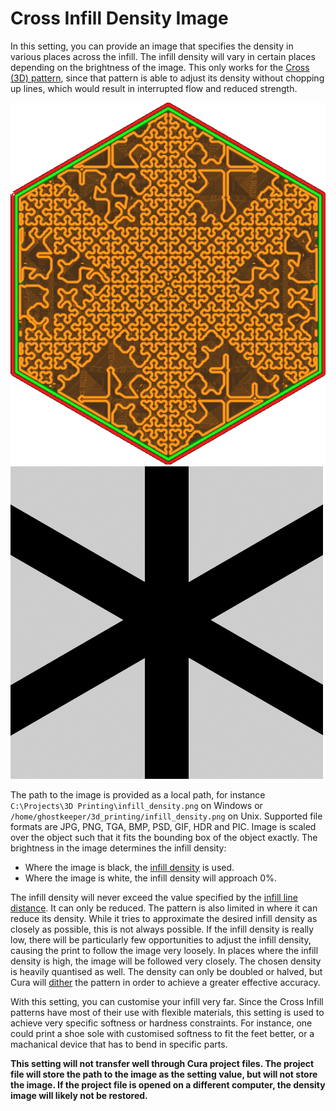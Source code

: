 Cross Infill Density Image
====
In this setting, you can provide an image that specifies the density in various places across the infill. The infill density will vary in certain places depending on the brightness of the image. This only works for the [Cross (3D) pattern](../infill/infill_pattern.md), since that pattern is able to adjust its density without chopping up lines, which would result in interrupted flow and reduced strength.

<!--screenshot {
"image_path": "cross_infill_density_image.png",
"models": [{"script": "hexagonal_prism.scad"}],
"camera_position": [0, 0, 180],
"settings": {
    "top_layers": 0,
    "infill_pattern": "cross_3d",
    "infill_sparse_density": 101,
    "cross_infill_density_image": "{root}/resources/articles/images/cross_infill_density_image_mask.png"
},
"colours": 32
}-->
![The infill density varies across the object](../images/cross_infill_density_image.png)
![The image file used to create that pattern](../images/cross_infill_density_image_mask.png)

The path to the image is provided as a local path, for instance `C:\Projects\3D Printing\infill_density.png` on Windows or `/home/ghostkeeper/3d_printing/infill_density.png` on Unix. Supported file formats are JPG, PNG, TGA, BMP, PSD, GIF, HDR and PIC. Image is scaled over the object such that it fits the bounding box of the object exactly. The brightness in the image determines the infill density:
* Where the image is black, the [infill density](../infill/infill_sparse_density.md) is used.
* Where the image is white, the infill density will approach 0%.

The infill density will never exceed the value specified by the [infill line distance](../infill/infill_line_distance.md). It can only be reduced. The pattern is also limited in where it can reduce its density. While it tries to approximate the desired infill density as closely as possible, this is not always possible. If the infill density is really low, there will be particularly few opportunities to adjust the infill density, causing the print to follow the image very loosely. In places where the infill density is high, the image will be followed very closely. The chosen density is heavily quantised as well. The density can only be doubled or halved, but Cura will [dither](https://en.wikipedia.org/wiki/Dither) the pattern in order to achieve a greater effective accuracy.

With this setting, you can customise your infill very far. Since the Cross Infill patterns have most of their use with flexible materials, this setting is used to achieve very specific softness or hardness constraints. For instance, one could print a shoe sole with customised softness to fit the feet better, or a machanical device that has to bend in specific parts. 

**This setting will not transfer well through Cura project files. The project file will store the path to the image as the setting value, but will not store the image. If the project file is opened on a different computer, the density image will likely not be restored.**
